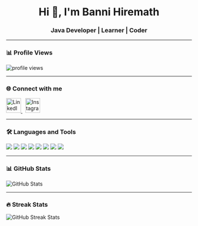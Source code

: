 <h1 align="center">Hi 👋, I'm Banni Hiremath</h1>
<h3 align="center">Java Developer | Learner | Coder</h3>

---

### 📊 Profile Views
<p align="left"> 
  <img src="https://komarev.com/ghpvc/?username=Bannibasava&label=Profile%20views&color=0e75b6&style=flat" alt="profile views" /> 
</p>

---

### 🌐 Connect with me
<p align="left">
  <a href="https://www.linkedin.com/in/banni-basava-14053720b/" target="_blank">
    <img src="https://cdn.jsdelivr.net/gh/devicons/devicon/icons/linkedin/linkedin-original.svg" alt="LinkedIn" width="40" height="40" />
  </a>
  &nbsp;
  <a href="https://www.instagram.com/banni_hiremath_/" target="_blank">
    <img src="https://cdn-icons-png.flaticon.com/512/2111/2111463.png" alt="Instagram" width="40" height="40" />
  </a>
</p>

---

### 🛠️ Languages and Tools
<p>
  <img src="https://img.shields.io/badge/Java-%23ED8B00.svg?style=for-the-badge&logo=openjdk&logoColor=white"/>
  <img src="https://img.shields.io/badge/MySQL-00758F?style=for-the-badge&logo=mysql&logoColor=white" />
  <img src="https://img.shields.io/badge/HTML5-E34F26?style=for-the-badge&logo=html5&logoColor=white"/>
  <img src="https://img.shields.io/badge/CSS3-1572B6?style=for-the-badge&logo=css3&logoColor=white"/>
  <img src="https://img.shields.io/badge/JavaScript-F7DF1E?style=for-the-badge&logo=javascript&logoColor=black"/>
  <img src="https://img.shields.io/badge/Spring-%236DB33F.svg?style=for-the-badge&logo=spring&logoColor=white"/>
  <img src="https://img.shields.io/badge/Tomcat-%23F8DC75.svg?style=for-the-badge&logo=apache-tomcat&logoColor=black" />
  <img src="https://img.shields.io/badge/IBM%20DB2-003366?style=for-the-badge&logo=ibm&logoColor=white"/>
</p>

---

### 📊 GitHub Stats
<p align="left">
  <img src="https://github-readme-stats.vercel.app/api?username=Bannibasava&show_icons=true&theme=radical" alt="GitHub Stats" />
</p>

---

### 🔥 Streak Stats
<p align="left">
  <img src="https://github-readme-streak-stats.herokuapp.com/?user=Bannibasava&theme=radical" alt="GitHub Streak Stats" />
</p>
